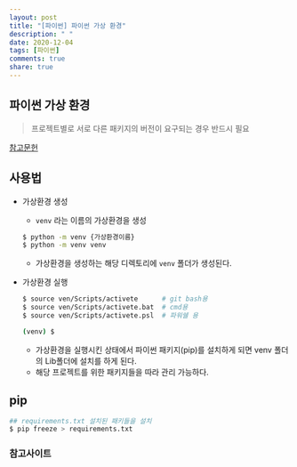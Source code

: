 ```yaml
---
layout: post
title: "[파이썬] 파이썬 가상 환경"
description: " "
date: 2020-12-04
tags: [파이썬]
comments: true
share: true
---
```


## 파이썬 가상 환경

> 프로젝트별로 서로 다른 패키지의 버전이 요구되는 경우 반드시 필요

[참고문헌](https://docs.python.org/ko/3/tutorial/venv.html)

## 사용법

* 가상환경 생성

  * `venv` 라는 이름의 가상환경을 생성

  ```bash
  $ python -m venv {가상환경이름}
  $ python -m venv venv
  ```

  * 가상환경을 생성하는 해당 디렉토리에 `venv` 폴더가 생성된다.

* 가상환경 실행

  ```bash
  $ source ven/Scripts/activete      # git bash용
  $ source ven/Scripts/activete.bat  # cmd용
  $ source ven/Scripts/activete.psl  # 파워쉘 용
  
  (venv) $
  ```

  * 가상환경을 실행시킨 상태에서 파이썬 패키지(pip)를 설치하게 되면 venv 폴더의 Lib폴더에 설치를 하게 된다.
  * 해당 프로젝트를 위한 패키지들을 따라 관리 가능하다.



## pip

```bash
## requirements.txt 설치된 패키들을 설치
$ pip freeze > requirements.txt
```



### 참고사이트

